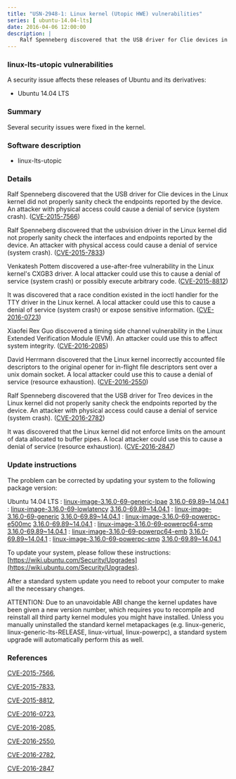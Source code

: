 ```yaml
---
title: "USN-2948-1: Linux kernel (Utopic HWE) vulnerabilities"
series: [ ubuntu-14.04-lts]
date: 2016-04-06 12:00:00
description: |
    Ralf Spenneberg discovered that the USB driver for Clie devices in the Linux kernel did not properly sanity check the endpoints reported by the device. An attacker with physical access could cause a denial of service (system crash). ([CVE-2015-7566](http://people.ubuntu.com/~ubuntu-security/cve/CVE-2015-7566))
--- 
```

 
### linux-lts-utopic vulnerabilities

A security issue affects these releases of Ubuntu and its derivatives:

* Ubuntu 14.04 LTS

### Summary

Several security issues were fixed in the kernel. 

### Software description

* linux-lts-utopic 

### Details

Ralf Spenneberg discovered that the USB driver for Clie devices in the Linux kernel did not properly sanity check the endpoints reported by the device. An attacker with physical access could cause a denial of service (system crash). ([CVE-2015-7566](http://people.ubuntu.com/~ubuntu-security/cve/CVE-2015-7566))

Ralf Spenneberg discovered that the usbvision driver in the Linux kernel did not properly sanity check the interfaces and endpoints reported by the device. An attacker with physical access could cause a denial of service (system crash). ([CVE-2015-7833](http://people.ubuntu.com/~ubuntu-security/cve/CVE-2015-7833))

Venkatesh Pottem discovered a use-after-free vulnerability in the Linux kernel&#39;s CXGB3 driver. A local attacker could use this to cause a denial of service (system crash) or possibly execute arbitrary code. ([CVE-2015-8812](http://people.ubuntu.com/~ubuntu-security/cve/CVE-2015-8812))

It was discovered that a race condition existed in the ioctl handler for the TTY driver in the Linux kernel. A local attacker could use this to cause a denial of service (system crash) or expose sensitive information. ([CVE-2016-0723](http://people.ubuntu.com/~ubuntu-security/cve/CVE-2016-0723))

Xiaofei Rex Guo discovered a timing side channel vulnerability in the Linux Extended Verification Module (EVM). An attacker could use this to affect system integrity. ([CVE-2016-2085](http://people.ubuntu.com/~ubuntu-security/cve/CVE-2016-2085))

David Herrmann discovered that the Linux kernel incorrectly accounted file descriptors to the original opener for in-flight file descriptors sent over a unix domain socket. A local attacker could use this to cause a denial of service (resource exhaustion). ([CVE-2016-2550](http://people.ubuntu.com/~ubuntu-security/cve/CVE-2016-2550))

Ralf Spenneberg discovered that the USB driver for Treo devices in the Linux kernel did not properly sanity check the endpoints reported by the device. An attacker with physical access could cause a denial of service (system crash). ([CVE-2016-2782](http://people.ubuntu.com/~ubuntu-security/cve/CVE-2016-2782))

It was discovered that the Linux kernel did not enforce limits on the amount of data allocated to buffer pipes. A local attacker could use this to cause a denial of service (resource exhaustion). ([CVE-2016-2847](http://people.ubuntu.com/~ubuntu-security/cve/CVE-2016-2847)) 

### Update instructions

The problem can be corrected by updating your system to the following package version:

Ubuntu 14.04 LTS
 : [linux-image-3.16.0-69-generic-lpae](https://launchpad.net/ubuntu/+source/linux-lts-utopic) <span> [3.16.0-69.89~14.04.1](https://launchpad.net/ubuntu/+source/linux-lts-utopic/3.16.0-69.89~14.04.1) </span> 
 : [linux-image-3.16.0-69-lowlatency](https://launchpad.net/ubuntu/+source/linux-lts-utopic) <span> [3.16.0-69.89~14.04.1](https://launchpad.net/ubuntu/+source/linux-lts-utopic/3.16.0-69.89~14.04.1) </span> 
 : [linux-image-3.16.0-69-generic](https://launchpad.net/ubuntu/+source/linux-lts-utopic) <span> [3.16.0-69.89~14.04.1](https://launchpad.net/ubuntu/+source/linux-lts-utopic/3.16.0-69.89~14.04.1) </span> 
 : [linux-image-3.16.0-69-powerpc-e500mc](https://launchpad.net/ubuntu/+source/linux-lts-utopic) <span> [3.16.0-69.89~14.04.1](https://launchpad.net/ubuntu/+source/linux-lts-utopic/3.16.0-69.89~14.04.1) </span> 
 : [linux-image-3.16.0-69-powerpc64-smp](https://launchpad.net/ubuntu/+source/linux-lts-utopic) <span> [3.16.0-69.89~14.04.1](https://launchpad.net/ubuntu/+source/linux-lts-utopic/3.16.0-69.89~14.04.1) </span> 
 : [linux-image-3.16.0-69-powerpc64-emb](https://launchpad.net/ubuntu/+source/linux-lts-utopic) <span> [3.16.0-69.89~14.04.1](https://launchpad.net/ubuntu/+source/linux-lts-utopic/3.16.0-69.89~14.04.1) </span> 
 : [linux-image-3.16.0-69-powerpc-smp](https://launchpad.net/ubuntu/+source/linux-lts-utopic) <span> [3.16.0-69.89~14.04.1](https://launchpad.net/ubuntu/+source/linux-lts-utopic/3.16.0-69.89~14.04.1) </span> 

To update your system, please follow these instructions: [https://wiki.ubuntu.com/Security/Upgrades](https://wiki.ubuntu.com/Security/Upgrades).

After a standard system update you need to reboot your computer to make all the necessary changes.

ATTENTION: Due to an unavoidable ABI change the kernel updates have been given a new version number, which requires you to recompile and reinstall all third party kernel modules you might have installed. Unless you manually uninstalled the standard kernel metapackages (e.g. linux-generic, linux-generic-lts-RELEASE, linux-virtual, linux-powerpc), a standard system upgrade will automatically perform this as well. 

### References

 [CVE-2015-7566](http://people.ubuntu.com/~ubuntu-security/cve/CVE-2015-7566), 

 [CVE-2015-7833](http://people.ubuntu.com/~ubuntu-security/cve/CVE-2015-7833), 

 [CVE-2015-8812](http://people.ubuntu.com/~ubuntu-security/cve/CVE-2015-8812), 

 [CVE-2016-0723](http://people.ubuntu.com/~ubuntu-security/cve/CVE-2016-0723), 

 [CVE-2016-2085](http://people.ubuntu.com/~ubuntu-security/cve/CVE-2016-2085), 

 [CVE-2016-2550](http://people.ubuntu.com/~ubuntu-security/cve/CVE-2016-2550), 

 [CVE-2016-2782](http://people.ubuntu.com/~ubuntu-security/cve/CVE-2016-2782), 

 [CVE-2016-2847](http://people.ubuntu.com/~ubuntu-security/cve/CVE-2016-2847)
 
